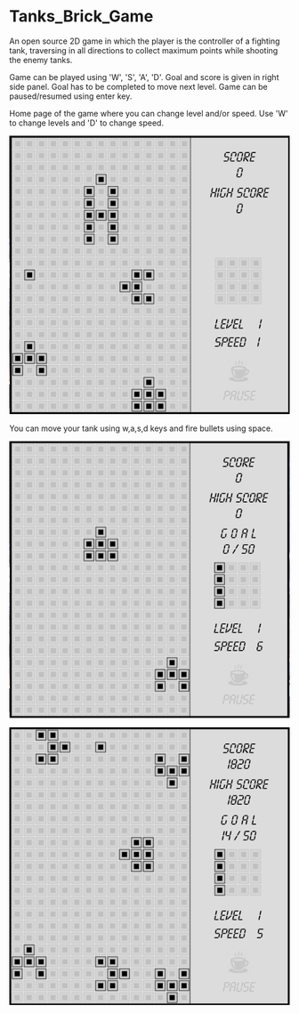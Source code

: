 # Tanks_Brick_Game
An open source 2D game in which the player is the controller of a fighting tank, traversing
in all directions to collect maximum points while shooting the enemy tanks.

Game can be played using 'W', 'S', 'A', 'D'.
Goal and score is given in right side panel.
Goal has to be completed to move next level.
Game can be paused/resumed using enter key.

Home page of the game where you can change level and/or speed.
Use 'W' to change levels and 'D' to change speed.

![screenshot](Screenshots/Screenshot1.png)

You can move your tank using w,a,s,d keys and fire bullets using space.

![screenshot](Screenshots/Screenshot2.png)

![screenshot](Screenshots/Screenshot3.png)
